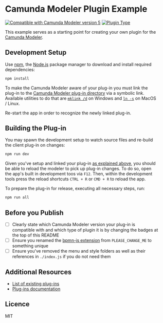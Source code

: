 # Camunda Modeler Plugin Example

 [![Compatible with Camunda Modeler version 5](https://img.shields.io/badge/Modeler_Version-5.0.0+-blue.svg)](#) [![Plugin Type](https://img.shields.io/badge/Plugin%20Type-BPMN-orange.svg)](#)

This example serves as a starting point for creating your own plugin for the [Camunda Modeler](https://github.com/camunda/camunda-modeler).


## Development Setup

Use [npm](https://www.npmjs.com/), the [Node.js](https://nodejs.org/en/) package manager to download and install required dependencies:

```sh
npm install
```

To make the Camunda Modeler aware of your plug-in you must link the plug-in to the [Camunda Modeler plug-in directory](https://github.com/camunda/camunda-modeler/tree/develop/docs/plugins#plugging-into-the-camunda-modeler) via a symbolic link.
Available utilities to do that are [`mklink /d`](https://docs.microsoft.com/en-us/windows-server/administration/windows-commands/mklink) on Windows and [`ln -s`](https://linux.die.net/man/1/ln) on MacOS / Linux.

Re-start the app in order to recognize the newly linked plug-in.


## Building the Plug-in

You may spawn the development setup to watch source files and re-build the client plug-in on changes:

```sh
npm run dev
```

Given you've setup and linked your plug-in [as explained above](#development-setup), you should be able to reload the modeler to pick up plug-in changes. To do so, open the app's built in development toos via `F12`. Then, within the development tools press the reload shortcuts `CTRL + R` or `CMD + R` to reload the app.


To prepare the plug-in for release, executing all necessary steps, run:

```sh
npm run all
```


## Before you Publish

* [ ] Clearly state which Camunda Modeler version your plug-in is compatible with and which type of plugin it is by changing the badges at the top of this README 
* [ ] Ensure you renamed the [bpmn-js extension](./client/bpmn-js-extension/index.js#L17) from `PLEASE_CHANGE_ME` to something unique
* [ ] Ensure you've removed the menu and style folders as well as their references in `./index.js` if you do not need them

## Additional Resources

* [List of existing plug-ins](https://github.com/camunda/camunda-modeler-plugins)
* [Plug-ins documentation](https://docs.camunda.io/docs/components/modeler/desktop-modeler/plugins/)


## Licence

MIT
